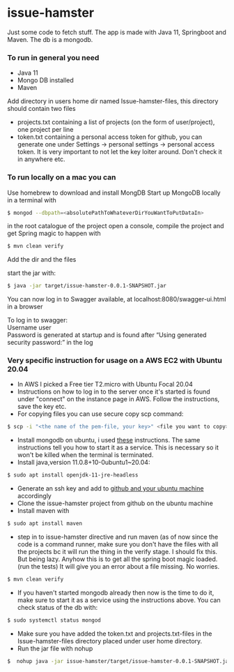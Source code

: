 # issue-hamster
Just some code to fetch stuff. The app is made with Java 11, Springboot and Maven. The db is a mongodb. 

### To run in general you need

  - Java 11 
  - Mongo DB installed
  - Maven

Add directory in users home dir named Issue-hamster-files, this directory should contain two files
  - projects.txt containing a list of projects (on the form of user/project), one project per line
  - token.txt containing a personal access token for github, you can generate one under Settings -> personal settings -> personal access token. It is very important to not let the key loiter around. Don't check it in anywhere etc.



### To run locally on a mac you can

Use homebrew to download and install MongDB
Start up MongoDB locally in a terminal with
```sh
$ mongod --dbpath=<absolutePathToWhateverDirYouWantToPutDataIn>
``` 

in the root catalogue of the project open a console, compile the project and get Spring magic to happen with

 ```sh
$ mvn clean verify
``` 

Add the dir and the files 

start the jar with: 
```sh
$ java -jar target/issue-hamster-0.0.1-SNAPSHOT.jar   
```

You can now log in to Swagger available, at localhost:8080/swagger-ui.html in a browser

To log in to swagger:<br>
Username user<br>
Password is generated at startup and is found after “Using generated security password:” in the log<br>

### Very specific instruction for usage on a AWS EC2 with Ubuntu 20.04

  - In AWS I picked a Free tier T2.micro with Ubuntu Focal 20.04
  - Instructions on how to log in to the server once it's started is found under "connect" on the instance page in AWS. Follow the instructions, save the key etc. 
  - For copying files you can use secure copy scp command:
```sh
$ scp -i "<the name of the pem-file, your key>" <file you want to copy> <ubuntu@blablablalbalba your computer.amazonaws.com:<the dir you want to save in, e.g. home /~ >
```
  - Install mongodb on ubuntu, i used [these](https://docs.mongodb.com/manual/tutorial/install-mongodb-on-ubuntu/) instructions. The same instructions tell you how to start it as a service. This is necessary so it won't be killed when the terminal is terminated.
  - Install java,version 11.0.8+10-0ubuntu1~20.04:
```sh
$ sudo apt install openjdk-11-jre-headless  
```
  - Generate an ssh key and add to [github and your ubuntu machine](https://www.inmotionhosting.com/support/website/ssh/how-to-add-ssh-keys-to-your-github-account/) accordingly
  - Clone the issue-hamster project from github on the ubuntu machine
  - Install maven with
```sh
$ sudo apt install maven
```
  - step in to issue-hamster directive and run maven (as of now since the code is a command runner, make sure you don't have the files with all the projects bc it will run the thing in the verify stage. I should fix this. But being lazy. Anyhow this is to get all the spring boot magic loaded. (run the tests)
It will give you an error about a file missing. No worries.
 ```sh
$ mvn clean verify
``` 
  - If you haven't started mongodb already then now is the time to do it, make sure to start it as a service using the instructions above. You can check status of the db with:
 ```sh
$ sudo systemctl status mongod
``` 
  - Make sure you have added the token.txt and projects.txt-files in the Issue-hamster-files directory placed under user home directory. 
  - Run the jar file with nohup
 ```sh
$  nohup java -jar issue-hamster/target/issue-hamster-0.0.1-SNAPSHOT.jar &
``` 
 

